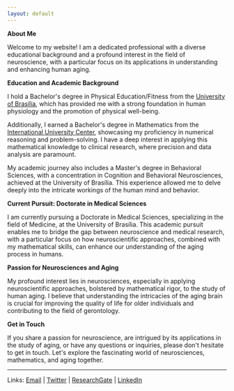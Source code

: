 ```yaml
---
layout: default
---
```


**About Me**

Welcome to my website! I am a dedicated professional with a diverse educational background and a profound interest in the field of neuroscience, with a particular focus on its applications in understanding and enhancing human aging.

**Education and Academic Background**

I hold a Bachelor's degree in Physical Education/Fitness from the [University of Brasília](https://international.unb.br/), which has provided me with a strong foundation in human physiology and the promotion of physical well-being.

Additionally, I earned a Bachelor's degree in Mathematics from the [International University Center](https://globalhub.uninter.com/en/), showcasing my proficiency in numerical reasoning and problem-solving. I have a deep interest in applying this mathematical knowledge to clinical research, where precision and data analysis are paramount.

My academic journey also includes a Master's degree in Behavioral Sciences, with a concentration in Cognition and Behavioral Neurosciences, achieved at the University of Brasília. This experience allowed me to delve deeply into the intricate workings of the human mind and behavior.

**Current Pursuit: Doctorate in Medical Sciences**

I am currently pursuing a Doctorate in Medical Sciences, specializing in the field of Medicine, at the University of Brasília. This academic pursuit enables me to bridge the gap between neuroscience and medical research, with a particular focus on how neuroscientific approaches, combined with my mathematical skills, can enhance our understanding of the aging process in humans.

**Passion for Neurosciences and Aging**

My profound interest lies in neurosciences, especially in applying neuroscientific approaches, bolstered by mathematical rigor, to the study of human aging. I believe that understanding the intricacies of the aging brain is crucial for improving the quality of life for older individuals and contributing to the field of gerontology.

**Get in Touch**

If you share a passion for neuroscience, are intrigued by its applications in the study of aging, or have any questions or inquiries, please don't hesitate to get in touch. Let's explore the fascinating world of neurosciences, mathematics, and aging together.

-------------------
Links: [Email](rlounb@gmail.com) | [Twitter](https://twitter.com/rlolegario) | [ResearchGate](https://www.researchgate.net/profile/Raphael-Olegario) | [LinkedIn](https://www.linkedin.com/in/raphaellolegario/)
